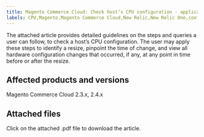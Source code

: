 ```yaml
---
title: Magento Commerce Cloud: Check host’s CPU configuration - application to host resizes
labels: CPU,Magento,Magento Commerce Cloud,New Relic,New Relic One,configuration,data,how to,queries
---
```


The attached article provides detailed guidelines on the steps and queries a user can follow, to check a host’s CPU configuration. The user may apply these steps to identify a resize, pinpoint the time of change, and view all hardware configuration changes that occurred, if any, at any point in time before or after the resize.

## Affected products and versions

Magento Commerce Cloud 2.3.x, 2.4.x

## Attached files

Click on the attached .pdf file to download the article.
